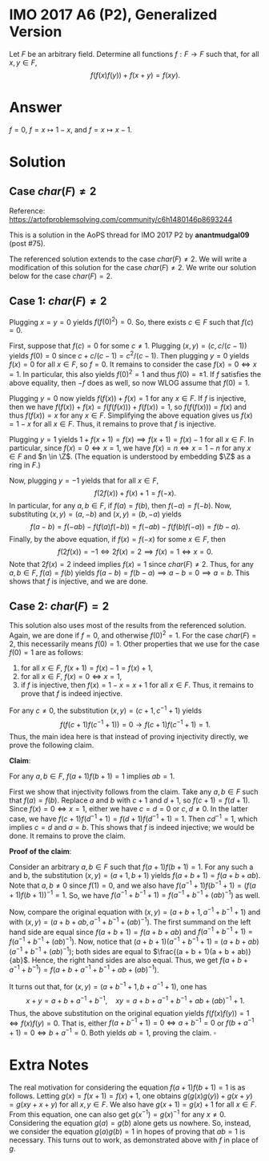 # IMO 2017 A6 (P2), Generalized Version

Let $F$ be an arbitrary field.
Determine all functions $f : F \to F$ such that, for all $x, y \in F$,
$$ f(f(x) f(y)) + f(x + y) = f(xy). $$



# Answer

$f = 0$, $f = x \mapsto 1 - x$, and $f = x \mapsto x - 1$.



# Solution

## Case $char(F) \neq 2$

Reference: <https://artofproblemsolving.com/community/c6h1480146p8693244>

This is a solution in the AoPS thread for IMO 2017 P2 by __anantmudgal09__ (post #75).

The referenced solution extends to the case $char(F) \neq 2$.
We will write a modification of this solution for the case $char(F) \neq 2$.
We write our solution below for the case $char(F) = 2$.


## Case 1: $char(F) \neq 2$

Plugging $x = y = 0$ yields $f(f(0)^2) = 0$.
So, there exists $c \in F$ such that $f(c) = 0$.

First, suppose that $f(c) = 0$ for some $c \neq 1$.
Plugging $(x, y) = (c, c/(c - 1))$ yields $f(0) = 0$ since $c + c/(c - 1) = c^2/(c - 1)$.
Then plugging $y = 0$ yields $f(x) = 0$ for all $x \in F$, so $f = 0$.
It remains to consider the case $f(x) = 0 \iff x = 1$.
In particular, this also yields $f(0)^2 = 1$ and thus $f(0) = \pm 1$.
If $f$ satisfies the above equality, then $-f$ does as well, so now WLOG assume that $f(0) = 1$.

Plugging $y = 0$ now yields $f(f(x)) + f(x) = 1$ for any $x \in F$.
If $f$ is injective, then we have $f(f(x)) + f(x) = f(f(f(x))) + f(f(x)) = 1$, so $f(f(f(x))) = f(x)$ and thus $f(f(x)) = x$ for any $x \in F$.
Simplifying the above equation gives us $f(x) = 1 - x$ for all $x \in F$.
Thus, it remains to prove that $f$ is injective.

Plugging $y = 1$ yields $1 + f(x + 1) = f(x) \implies f(x + 1) = f(x) - 1$ for all $x \in F$.
In particular, since $f(x) = 0 \iff x = 1$, we have $f(x) = n \iff x = 1 - n$ for any $x \in F$ and $n \in \Z$.
(The equation is understood by embedding $\Z$ as a ring in $F$.)

Now, plugging $y = -1$ yields that for all $x \in F$,
$$ f(2f(x)) + f(x) + 1 = f(-x). $$
In particular, for any $a, b \in F$, if $f(a) = f(b)$, then $f(-a) = f(-b)$.
Now, substituting $(x, y) = (a, -b)$ and $(x, y) = (b, -a)$ yields
$$ f(a - b) = f(-ab) - f(f(a) f(-b)) = f(-ab) - f(f(b) f(-a)) = f(b - a). $$
Finally, by the above equation, if $f(x) = f(-x)$ for some $x \in F$, then
$$ f(2f(x)) = -1 \iff 2f(x) = 2 \implies f(x) = 1 \iff x = 0. $$
Note that $2 f(x) = 2$ indeed implies $f(x) = 1$ since $char(F) \neq 2$.
Thus, for any $a, b \in F$, $f(a) = f(b)$ yields $f(a - b) = f(b - a) \implies a - b = 0 \implies a = b$.
This shows that $f$ is injective, and we are done.


## Case 2: $char(F) = 2$

This solution also uses most of the results from the referenced solution.
Again, we are done if $f = 0$, and otherwise $f(0)^2 = 1$.
For the case $char(F) = 2$, this necessarily means $f(0) = 1$.
Other properties that we use for the case $f(0) = 1$ are as follows:
1. for all $x \in F$, $f(x + 1) = f(x) - 1 = f(x) + 1$,
2. for all $x \in F$, $f(x) = 0 \iff x = 1$,
3. if $f$ is injective, then $f(x) = 1 - x = x + 1$ for all $x \in F$.
Thus, it remains to prove that $f$ is indeed injective.

For any $c \neq 0$, the substitution $(x, y) = (c + 1, c^{-1} + 1)$ yields
$$ f(f(c + 1) f(c^{-1} + 1)) = 0 \to f(c + 1) f(c^{-1} + 1) = 1. $$
Thus, the main idea here is that instead of proving injectivity directly, we prove the following claim.

__Claim__:

For any $a, b \in F$, $f(a + 1) f(b + 1) = 1$ implies $ab = 1$.

First we show that injectivity follows from the claim.
Take any $a, b \in F$ such that $f(a) = f(b)$.
Replace $a$ and $b$ with $c + 1$ and $d + 1$, so $f(c + 1) = f(d + 1)$.
Since $f(x) = 0 \iff x = 1$, either we have $c = d = 0$ or $c, d \neq 0$.
In the latter case, we have $f(c + 1) f(d^{-1} + 1) = f(d + 1) f(d^{-1} + 1) = 1$.
Then $cd^{-1} = 1$, which implies $c = d$ and $a = b$.
This shows that $f$ is indeed injective; we would be done.
It remains to prove the claim.

__Proof of the claim__:

Consider an arbitrary $a, b \in F$ such that $f(a + 1) f(b + 1) = 1$.
For any such a and b, the substitution $(x, y) = (a + 1, b + 1)$ yields $f(a + b + 1) = f(a + b + ab)$.
Note that $a, b \neq 0$ since $f(1) = 0$, and we also have $f(a^{-1} + 1) f(b^{-1} + 1) = (f(a + 1) f(b + 1))^{-1} = 1$.
So, we have $f(a^{-1} + b^{-1} + 1) = f(a^{-1} + b^{-1} + (ab)^{-1})$ as well.

Now, compare the original equation with $(x, y) = (a + b + 1, a^{-1} + b^{-1} + 1)$ and with $(x, y) = (a + b + ab, a^{-1} + b^{-1} + (ab)^{-1})$.
The first summand on the left hand side are equal since $f(a + b + 1) = f(a + b + ab)$ and $f(a^{-1} + b^{-1} + 1) = f(a^{-1} + b^{-1} + (ab)^{-1})$.
Now, notice that $(a + b + 1)(a^{-1} + b^{-1} + 1)$ = $(a + b + ab)(a^{-1} + b^{-1} + (ab)^{-1})$; both sides are equal to $\frac{(a + b + 1)(a + b + ab)}{ab}$.
Hence, the right hand sides are also equal.
Thus, we get $f(a + b + a^{-1} + b^{-1}) = f(a + b + a^{-1} + b^{-1} + ab + (ab)^{-1})$.

It turns out that, for $(x, y) = (a + b^{-1} + 1, b + a^{-1} + 1)$, one has
$$ x + y = a + b + a^{-1} + b^{-1}, \quad xy = a + b + a^{-1} + b^{-1} + ab + (ab)^{-1} + 1. $$
Thus, the above substitution on the original equation yields $f(f(x) f(y)) = 1 \iff f(x) f(y) = 0$.
That is, either $f(a + b^{-1} + 1) = 0 \iff a + b^{-1} = 0$ or $f(b + a^{-1} + 1) = 0 \iff b + a^{-1} = 0$.
Both yields $ab = 1$, proving the claim.
$\square$



# Extra Notes

The real motivation for considering the equation $f(a + 1) f(b + 1) = 1$ is as follows.
Letting $g(x) = f(x + 1) = f(x) + 1$, one obtains $g(g(x) g(y)) + g(x + y) = g(xy + x + y)$ for all $x, y \in F$.
We also have $g(x + 1) = g(x) + 1$ for all $x \in F$.
From this equation, one can also get $g(x^{-1}) = g(x)^{-1}$ for any $x \neq 0$.
Considering the equation $g(a) = g(b)$ alone gets us nowhere.
So, instead, we consider the equation $g(a) g(b) = 1$ in hopes of proving that $ab = 1$ is necessary.
This turns out to work, as demonstrated above with $f$ in place of $g$.
